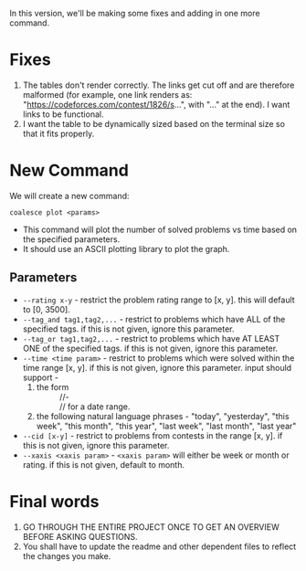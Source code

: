 In this version, we'll be making some fixes and adding in one more command.

# Fixes

1. The tables don't render correctly. The links get cut off and are therefore malformed (for example, one link renders as: "https://codeforces.com/contest/1826/s...", with "..." at the end). I want links to be functional.
2. I want the table to be dynamically sized based on the terminal size so that it fits properly.

# New Command 

We will create a new command: 

`coalesce plot <params>`

- This command will plot the number of solved problems vs time based on the specified parameters.
- It should use an ASCII plotting library to plot the graph.

## Parameters

- `--rating x-y` - restrict the problem rating range to [x, y]. this will default to [0, 3500].
- `--tag_and tag1,tag2,...` - restrict to problems which have ALL of the specified tags. if this is not given, ignore this parameter.
- `--tag_or tag1,tag2,...` - restrict to problems which have AT LEAST ONE of the specified tags. if this is not given, ignore this parameter.
- `--time <time param>` - restrict to problems which were solved within the time range [x, y]. if this is not given, ignore this parameter. input should support -
    1. the form <dd>/<mm>/<yyyy>-<dd>/<mm>/<yyyy> for a date range.
    2. the following natural language phrases - "today", "yesterday", "this week", "this month", "this year", "last week", "last month", "last year"
- `--cid [x-y]` - restrict to problems from contests in the range [x, y]. if this is not given, ignore this parameter.
- `--xaxis <xaxis param>` - `<xaxis param>` will either be week or month or rating. if this is not given, default to month.


# Final words

1. GO THROUGH THE ENTIRE PROJECT ONCE TO GET AN OVERVIEW BEFORE ASKING QUESTIONS.
2. You shall have to update the readme and other dependent files to reflect the changes you make.
